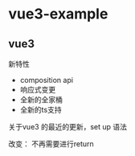 # vue3-example

## vue3 

新特性 
- composition api
- 响应式变更
- 全新的全家桶
- 全新的ts支持

关于vue3 的最近的更新，set up 语法

改变： 不再需要进行return
